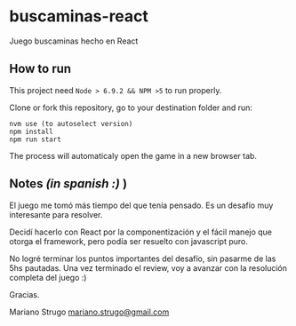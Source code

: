 # buscaminas-react
Juego buscaminas hecho en React

## How to run
This project need `Node > 6.9.2 && NPM >5` to run properly.

Clone or fork this repository, go to your destination folder and run:
```
nvm use (to autoselect version)
npm install
npm run start
```

The process will automaticaly open the game in a new browser tab.


## Notes _(in spanish :)_ )

El juego me tomó más tiempo del que tenía pensado.
Es un desafío muy interesante para resolver.

Decidí hacerlo con React por la componentización y el fácil manejo que otorga el framework, pero podía ser resuelto con javascript puro.

No logré terminar los puntos importantes del desafío, sin pasarme de las 5hs pautadas.
Una vez terminado el review, voy a avanzar con la resolución completa del juego :)


Gracias.

Mariano Strugo <mariano.strugo@gmail.com>
